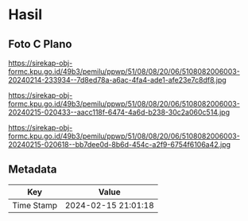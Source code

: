 # Hasil

## Foto C Plano

https://sirekap-obj-formc.kpu.go.id/49b3/pemilu/ppwp/51/08/08/20/06/5108082006003-20240214-233934--7d8ed78a-a6ac-4fa4-ade1-afe23e7c8df8.jpg

https://sirekap-obj-formc.kpu.go.id/49b3/pemilu/ppwp/51/08/08/20/06/5108082006003-20240215-020433--aacc118f-6474-4a6d-b238-30c2a060c514.jpg

https://sirekap-obj-formc.kpu.go.id/49b3/pemilu/ppwp/51/08/08/20/06/5108082006003-20240215-020618--bb7dee0d-8b6d-454c-a2f9-6754f6106a42.jpg


## Metadata

| Key        | Value               |
| ---------- | ------------------- |
| Time Stamp | 2024-02-15 21:01:18 |



